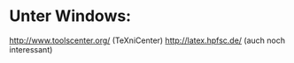 # Unter Windows:

http://www.toolscenter.org/ (TeXniCenter)
http://latex.hpfsc.de/ (auch noch interessant)
